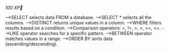 _100 XP🔽_ 

-->SELECT selects data FROM a database.
-->SELECT * selects all the columns.
-->DISTINCT returns unique values in a column.
-->WHERE filters results based on a condition.
-->Comparison operators: =, !=, >, <, >=, <=.
-->LIKE operator searches for a specific pattern.
-->BETWEEN operator matches values in a range.
-->ORDER BY sorts data (ascending/descending).
